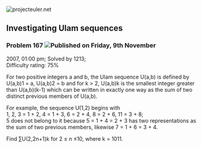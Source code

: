 ![projecteuler.net](images/print_page_logo.png)

## Investigating Ulam sequences

### Problem 167 ![](images/icon_info.png)Published on Friday, 9th November
2007, 01:00 pm; Solved by 1213;  
Difficulty rating: 75%

For two positive integers a and b, the Ulam sequence U(a,b) is defined by
U(a,b)1 = a, U(a,b)2 = b and for k &gt; 2, U(a,b)k is the smallest integer
greater than U(a,b)(k-1) which can be written in exactly one way as the sum of
two distinct previous members of U(a,b).

For example, the sequence U(1,2) begins with  
1, 2, 3 = 1 + 2, 4 = 1 + 3, 6 = 2 + 4, 8 = 2 + 6, 11 = 3 + 8;  
5 does not belong to it because 5 = 1 + 4 = 2 + 3 has two representations as
the sum of two previous members, likewise 7 = 1 + 6 = 3 + 4.

Find ∑U(2,2n+1)k for 2 ≤ n ≤10, where k = 1011.

  
  

